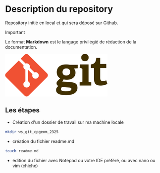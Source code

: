 # Description du repository

Repository initié en local et qui sera déposé sur Github.

> [!IMPORTANT]   
Le format **Markdown** est le langage privilégié de rédaction de la documentation.

![Logo Git](img/langfr-330px-Git-logo.svg.png)

## Les étapes

- Création d'un dossier de travail sur ma machine locale

```bash
mkdir ws_git_cpgeom_2325
```

- création du fichier readme.md

```bash
touch readme.md
```

- édition du fichier avec Notepad ou votre IDE préféré, ou avec nano ou vim (chiche)

